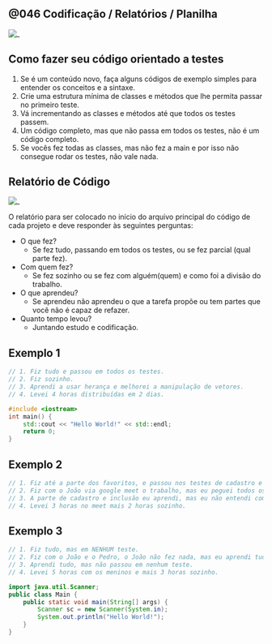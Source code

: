 ## @046 Codificação / Relatórios / Planilha

![_](https://raw.githubusercontent.com/qxcodepoo/arcade/master/base/046/cover.jpg)

## Como fazer seu código orientado a testes

1. Se é um conteúdo novo, faça alguns códigos de exemplo simples para entender os conceitos e a sintaxe.
2. Crie uma estrutura mínima de classes e métodos que lhe permita passar no primeiro teste.
3. Vá incrementando as classes e métodos até que todos os testes passem.
4. Um código completo, mas que não passa em todos os testes, não é um código completo.
5. Se vocês fez todas as classes, mas não fez a main e por isso não consegue rodar os testes, não vale nada.

## Relatório de Código

![_](https://raw.githubusercontent.com/qxcodepoo/arcade/master/base/046/relatorio.jpg)

O relatório para ser colocado no início do arquivo principal do código de cada projeto e  deve responder às seguintes perguntas:

- O que fez?
  - Se fez tudo, passando em todos os testes, ou se fez parcial (qual parte fez).
- Com quem fez?
  - Se fez sozinho ou se fez com alguém(quem) e como foi a divisão do trabalho.
- O que aprendeu?
  - Se aprendeu não aprendeu o que a tarefa propõe ou tem partes que você não é capaz de refazer.
- Quanto tempo levou?
  - Juntando estudo e codificação.

## Exemplo 1

```cpp
// 1. Fiz tudo e passou em todos os testes.
// 2. Fiz sozinho.
// 3. Aprendi a usar herança e melhorei a manipulação de vetores.
// 4. Levei 4 horas distribuídas em 2 dias.

#include <iostream>
int main() {
    std::cout << "Hello World!" << std::endl;
    return 0;
}
```

## Exemplo 2

```ts
// 1. Fiz até a parte dos favoritos, e passou nos testes de cadastro e inclusão apenas.
// 2. Fiz com o João via google meet o trabalho, mas eu peguei todos os conceitos.
// 3. A parte de cadastro e inclusão eu aprendi, mas eu não entendi como funcionam os favoritos.
// 4. Levei 3 horas no meet mais 2 horas sozinho.
```

## Exemplo 3

```java
// 1. Fiz tudo, mas em NENHUM teste.
// 2. Fiz com o João e o Pedro, o João não fez nada, mas eu aprendi tudo menos a main.
// 3. Aprendi tudo, mas não passou em nenhum teste.
// 4. Levei 5 horas com os meninos e mais 3 horas sozinho.

import java.util.Scanner;
public class Main {
    public static void main(String[] args) {
        Scanner sc = new Scanner(System.in);
        System.out.println("Hello World!");
    }
}
```
